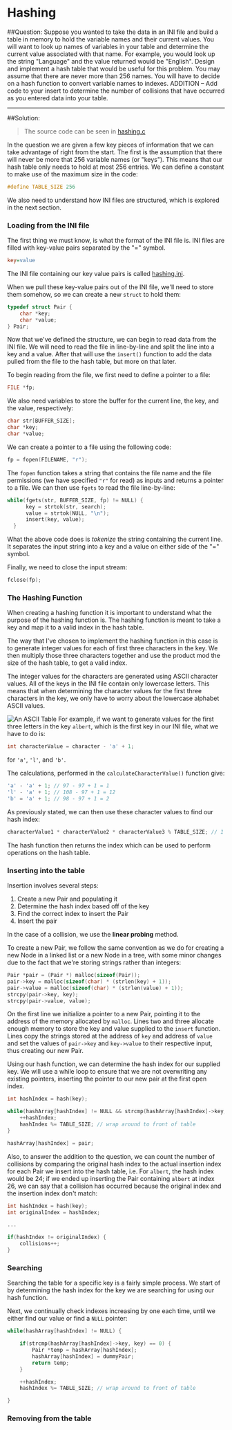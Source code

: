 # Hashing
##Question:
Suppose you wanted to take the data in an INI file and build a table in memory to hold the variable names and their current values.  You will want to look up names of variables  in your table and determine the current value associated with that name.  For example, you would look up the string "Language" and the value returned would be "English". Design and implement a hash table that would be useful for this problem.  You may assume that there are never more than 256 names.  You will have to decide on a hash function to convert variable names to indexes. ADDITION – Add code to your insert to determine the number of collisions that have occurred as you entered data into your table.

---

##Solution: 

> The source code can be seen in [hashing.c](hashing.c)

In the question we are given a few key pieces of information that we can take advantage of right from the start. The first is the assumption that there will never be more that 256 variable names (or "keys"). This means that our hash table only needs to hold at most 256 entries. We can define a constant to make use of the maximum size in the code:
```c
#define TABLE_SIZE 256
```
We also need to understand how INI files are structured, which is explored in the next section.

### Loading from the INI file

The first thing we must know, is what the format of the INI file is. INI files are filled with key-value pairs separated by the "=" symbol. 
```ini
key=value
```
The INI file containing our key value pairs is called [hashing.ini](hashing.ini).

When we pull these key-value pairs out of the INI file, we'll need to store them somehow, so we can create a new `struct` to hold them:

```c
typedef struct Pair {
	char *key;
	char *value;
} Pair;
```
Now that we've defined the structure, we can begin to read data from the INI file. We will need to read the file in line-by-line and split the line into a key and a value. After that will use the `insert()` function to add the data pulled from the file to the hash table, but more on that later.

To begin reading from the file, we first need to define a pointer to a file:
```c
FILE *fp;
```
We also need variables to store the buffer for the current line, the key, and the value, respectively:
```c
char str[BUFFER_SIZE];
char *key;
char *value;
```

We can create a pointer to a file using the following code:
```c
fp = fopen(FILENAME, "r");
```

The `fopen` function takes a string that contains the file name and the file permissions (we have specified `"r"` for read) as inputs and returns a pointer to a file. We can then use `fgets` to read the file line-by-line:
```c
while(fgets(str, BUFFER_SIZE, fp) != NULL) {
      key = strtok(str, search);
      value = strtok(NULL, "\n");
      insert(key, value);
  }
```

What the above code does is *tokenize* the string containing the current line. It separates the input string into a key and a value on either side of the "=" symbol. 

Finally, we need to close the input stream:
```c
fclose(fp);
```

### The Hashing Function
When creating a hashing function it is important to understand what the purpose of the hashing function is. The hashing function is meant to take a key and map it to a valid index in the hash table.

The way that I've chosen to implement the hashing function in this case is to generate integer values for each of first three characters in the key. We then multiply those three characters together and use the product mod the size of the hash table, to get a valid index. 

The integer values for the characters are generated using ASCII character values. All of the keys in the INI file contain only lowercase letters. This means that when determining the character values for the first three characters in the key, we only have to worry about the lowercase alphabet ASCII values.

![An ASCII Table](http://www.asciitable.com/index/asciifull.gif)
For example, if we want to generate values for the first three letters in the key `albert`, which is the first key in our INI file, what we have to do is:
```c
int characterValue = character - 'a' + 1;
```
for `'a'`, `'l'`, and `'b'`.

The calculations, performed in the `calculateCharacterValue()` function give:
```c
'a' - 'a' + 1; // 97 - 97 + 1 = 1
'l' - 'a' + 1; // 108 - 97 + 1 = 12
'b' = 'a' + 1; // 98 - 97 + 1 = 2
```

As previously stated, we can then use these character values to find our hash index:
```c
characterValue1 * characterValue2 * characterValue3 % TABLE_SIZE; // 1 * 12 * 2 % 256 = 24
```

The hash function then returns the index which can be used to perform operations on the hash table.

### Inserting into the table

Insertion involves several steps:
1. Create a new Pair and populating it
2. Determine the hash index based off of the key
3. Find the correct index to insert the Pair
4. Insert the pair

In the case of a collision, we use the **linear probing** method.

To create a new Pair, we follow the same convention as we do for creating a new Node in a linked list or a new Node in a tree, with some minor changes due to the fact that we're storing strings rather than integers:
```c
Pair *pair = (Pair *) malloc(sizeof(Pair));
pair->key = malloc(sizeof(char) * (strlen(key) + 1));
pair->value = malloc(sizeof(char) * (strlen(value) + 1));
strcpy(pair->key, key);
strcpy(pair->value, value);
```
On the first line we initialize a pointer to a new Pair, pointing it to the address of the memory allocated by `malloc`. Lines two and three allocate enough memory to store the key and value supplied to the `insert` function. Lines copy the strings stored at the address of `key` and address of `value` and set the values of `pair->key` and `key->value` to their respective input, thus creating our new Pair.

Using our hash function, we can determine the hash index for our supplied key. We will use a while loop to ensure that we are not overwriting any existing pointers, inserting the pointer to our new pair at the first open index.

```c
int hashIndex = hash(key);

while(hashArray[hashIndex] != NULL && strcmp(hashArray[hashIndex]->key, "") != 0) {
    ++hashIndex;
    hashIndex %= TABLE_SIZE; // wrap around to front of table
}

hashArray[hashIndex] = pair;
```
Also, to answer the addition to the question, we can count the number of collisions by comparing the original hash index to the actual insertion index for each Pair we insert into the hash table, i.e. For `albert`, the hash index would be 24; if we ended up inserting the Pair containing `albert` at index 26, we can say that a collision has occurred because the original index and the insertion index don't match:
```c
int hashIndex = hash(key);
int originalIndex = hashIndex;

...

if(hashIndex != originalIndex) {
    collisions++;
}
```

### Searching
Searching the table for a specific key is a fairly simple process. We start of by determining the hash index for the key we are searching for using our hash function.

Next, we continually check indexes increasing by one each time, until we either find our value or find a `NULL` pointer:
```c
while(hashArray[hashIndex] != NULL) {

    if(strcmp(hashArray[hashIndex]->key, key) == 0) {
        Pair *temp = hashArray[hashIndex];
        hashArray[hashIndex] = dummyPair;
        return temp; 
    }

    ++hashIndex;
    hashIndex %= TABLE_SIZE; // wrap around to front of table

}
```

### Removing from the table

